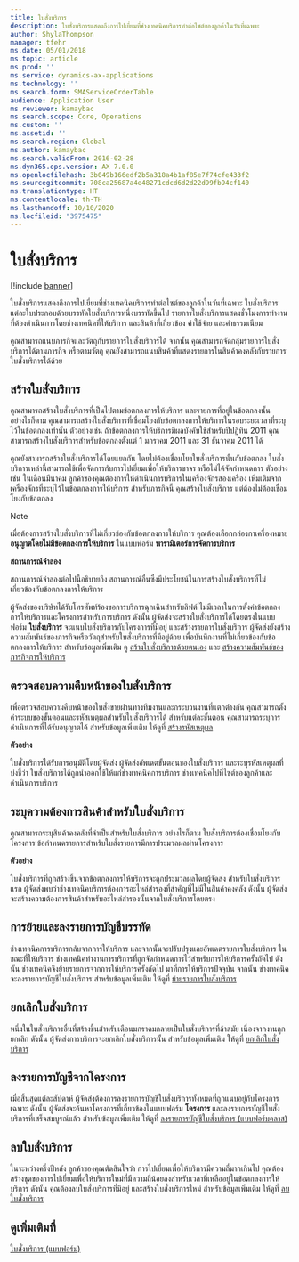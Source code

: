 ```yaml
---
title: ใบสั่งบริการ
description: ใบสั่งบริการแสดงถึงการไปเยี่ยมที่ช่างเทคนิคบริการทำต่อไซต์ของลูกค้าในวันที่เฉพาะ
author: ShylaThompson
manager: tfehr
ms.date: 05/01/2018
ms.topic: article
ms.prod: ''
ms.service: dynamics-ax-applications
ms.technology: ''
ms.search.form: SMAServiceOrderTable
audience: Application User
ms.reviewer: kamaybac
ms.search.scope: Core, Operations
ms.custom: ''
ms.assetid: ''
ms.search.region: Global
ms.author: kamaybac
ms.search.validFrom: 2016-02-28
ms.dyn365.ops.version: AX 7.0.0
ms.openlocfilehash: 3b049b166edf2b5a318a4b1af85e7f74cfe433f2
ms.sourcegitcommit: 708ca25687a4e48271cdcd6d2d22d99fb94cf140
ms.translationtype: HT
ms.contentlocale: th-TH
ms.lasthandoff: 10/10/2020
ms.locfileid: "3975475"
---
```

# <a name="service-orders"></a>ใบสั่งบริการ   

[!include [banner](../includes/banner.md)]


ใบสั่งบริการแสดงถึงการไปเยี่ยมที่ช่างเทคนิคบริการทำต่อไซต์ของลูกค้าในวันที่เฉพาะ ใบสั่งบริการแต่ละใบประกอบด้วยบรรทัดใบสั่งบริการหนึ่งบรรทัดขึ้นไป  รายการใบสั่งบริการแสดงชั่วโมงการทำงานที่ต้องดำเนินการโดยช่างเทคนิคที่ให้บริการ และสินค้าที่เกี่ยวข้อง ค่าใช้จ่าย และค่าธรรมเนียม

คุณสามารถแนบภารกิจและวัตถุกับรายการใบสั่งบริการได้ จากนั้น คุณสามารถจัดกลุ่มรายการใบสั่งบริการได้ตามภารกิจ หรือตามวัตถุ คุณยังสามารถแนบสินค้าที่แสดงรายการในสินค้าคงคลังกับรายการใบสั่งบริการได้ด้วย

## <a name="create-service-orders"></a>สร้างใบสั่งบริการ

คุณสามารถสร้างใบสั่งบริการที่เป็นไปตามข้อตกลงการให้บริการ และรายการที่อยู่ในข้อตกลงนั้น อย่างไรก็ตาม คุณสามารถสร้างใบสั่งบริการที่เชื่อมโยงกับข้อตกลงการให้บริการในรอบระยะเวลาที่ระบุไว้ในข้อตกลงเท่านั้น ตัวอย่างเช่น ถ้าข้อตกลงการให้บริการมีผลบังคับใช้สำหรับปีปฏิทิน 2011 คุณสามารถสร้างใบสั่งบริการสำหรับข้อตกลงตั้งแต่ 1 มกราคม 2011 และ 31 ธันวาคม 2011 ได้

คุณยังสามารถสร้างใบสั่งบริการได้โดยแยกกัน โดยไม่ต้องเชื่อมโยงใบสั่งบริการนั้นกับข้อตกลง ใบสั่งบริการเหล่านี้สามารถใช้เพื่อจัดการกับการไปเยี่ยมเพื่อให้บริการขาจร หรือไม่ได้จัดกำหนดการ ตัวอย่างเช่น ในเดือนมีนาคม ลูกค้าของคุณต้องการให้ดำเนินการบริการในเครื่องจักรสองเครื่อง เพิ่มเติมจากเครื่องจักรที่ระบุไว้ในข้อตกลงการให้บริการ สำหรับภารกิจนี้ คุณสร้างใบสั่งบริการ แต่ต้องไม่ต้องเชื่อมโยงกับข้อตกลง


> [!NOTE]
> <P>เมื่อต้องการสร้างใบสั่งบริการที่ไม่เกี่ยวข้องกับข้อตกลงการให้บริการ คุณต้องเลือกกล่องกาเครื่องหมาย <STRONG>อนุญาตโดยไม่มีข้อตกลงการให้บริการ</STRONG> ในแบบฟอร์ม <STRONG>พารามิเตอร์การจัดการบริการ</STRONG></P>

**สถานการณ์จำลอง**

สถานการณ์จำลองต่อไปนี้อธิบายถึง สถานการณ์อื่นซึ่งมีประโยชน์ในการสร้างใบสั่งบริการที่ไม่เกี่ยวข้องกับข้อตกลงการให้บริการ

ผู้จัดส่งของบริษัทได้รับโทรศัพท์ร้องขอการบริการฉุกเฉินสำหรับลิฟต์  ไม่มีเวลาในการตั้งค่าข้อตกลงการให้บริการและโครงการสำหรับการบริการ ดังนั้น ผู้จัดส่งจะสร้างใบสั่งบริการได้โดยตรงในแบบฟอร์ม **ใบสั่งบริการ** จะแนบใบสั่งบริการกับโครงการที่มีอยู่ และสร้างรายการใบสั่งบริการ ผู้จัดส่งยังสร้างความสัมพันธ์ของภารกิจหรือวัตถุสำหรับใบสั่งบริการที่มีอยู่ด้วย เพื่อบันทึกงานที่ไม่เกี่ยวข้องกับข้อตกลงการให้บริการ สำหรับข้อมูลเพิ่มเติม ดู [สร้างใบสั่งบริการด้วยตนเอง](create-service-orders-manually.md) และ [สร้างความสัมพันธ์ของภารกิจการให้บริการ](create-service-task-relations.md)

## <a name="monitor-the-progress-of-service-orders"></a>ตรวจสอบความคืบหน้าของใบสั่งบริการ

เพื่อตรวจสอบความคืบหน้าของใบสั่งขายผ่านทางทีมงานและกระบวนงานที่แตกต่างกัน คุณสามารถตั้งค่าระบบของขั้นตอนและรหัสเหตุผลสำหรับใบสั่งบริการได้ สำหรับแต่ละขั้นตอน คุณสามารถระบุการดำเนินการที่ได้รับอนุญาตได้ สำหรับข้อมูลเพิ่มเติม ให้ดูที่ [สร้างรหัสเหตุผล](create-reason-codes.md)

**ตัวอย่าง**

ใบสั่งบริการได้รับการอนุมัติโดยผู้จัดส่ง ผู้จัดส่งอัพเดตขั้นตอนของใบสั่งบริการ และระบุรหัสเหตุผลที่บ่งชี้ว่า ใบสั่งบริการได้ถูกนำออกใช้ให้แก่ช่างเทคนิคการบริการ ช่างเทคนิคไปที่ไซต์ของลูกค้าและดำเนินการบริการ

## <a name="specify-item-requirements-for-service-orders"></a>ระบุความต้องการสินค้าสำหรับใบสั่งบริการ

คุณสามารถระบุสินค้าคงคลังที่จำเป็นสำหรับใบสั่งบริการ อย่างไรก็ตาม ใบสั่งบริการต้องเชื่อมโยงกับโครงการ ข้อกำหนดรายการสำหรับใบสั่งรายการมีการประมวลผลผ่านโครงการ  

**ตัวอย่าง**

ใบสั่งบริการที่ถูกสร้างขึ้นจากข้อตกลงการให้บริการจะถูกประมวลผลโดยผู้จัดส่ง สำหรับใบสั่งบริการแรก ผู้จัดส่งพบว่าช่างเทคนิคบริการต้องการอะไหล่สำรองที่สำคัญที่ไม่มีในสินค้าคงคลัง ดังนั้น ผู้จัดส่งจะสร้างความต้องการสินค้าสำหรับอะไหล่สำรองนั้นจากใบสั่งบริการโดยตรง

## <a name="move-and-post-lines"></a>การย้ายและลงรายการบัญชีบรรทัด

ช่างเทคนิคการบริการกลับจากการให้บริการ และจากนั้นจะปรับปรุงและอัพเดตรายการใบสั่งบริการ ในขณะที่ให้บริการ ช่างเทคนิคทำงานการบริการที่ถูกจัดกำหนดการไว้สำหรับการให้บริการครั้งถัดไป ดังนั้น ช่างเทคนิคจึงย้ายรายการจากการให้บริการครั้งถัดไป มาที่การให้บริการปัจจุบัน จากนั้น ช่างเทคนิคจะลงรายการบัญชีใบสั่งบริการ สำหรับข้อมูลเพิ่มเติม ให้ดูที่ [ย้ายรายการใบสั่งบริการ](move-service-order-lines.md)

## <a name="cancel-service-orders"></a>ยกเลิกใบสั่งบริการ

หนึ่งในใบสั่งบริการอื่นที่สร้างขึ้นสำหรับเดือนมกราคมกลายเป็นใบสั่งบริการที่ล้าสมัย เนื่องจากงานถูกยกเลิก ดังนั้น ผู้จัดส่งการบริการจะยกเลิกใบสั่งบริการนั้น สำหรับข้อมูลเพิ่มเติม ให้ดูที่ [ยกเลิกใบสั่งบริการ](cancel-service-orders.md)

## <a name="post-from-projects"></a>ลงรายการบัญชีจากโครงการ

เมื่อสิ้นสุดแต่ละสัปดาห์ ผู้จัดส่งต้องการลงรายการบัญชีใบสั่งบริการทั้งหมดที่ถูกแนบอยู่กับโครงการเฉพาะ ดังนั้น ผู้จัดส่งจะค้นหาโครงการที่เกี่ยวข้องในแบบฟอร์ม **โครงการ** และลงรายการบัญชีใบสั่งบริการที่เสร็จสมบูรณ์แล้ว สำหรับข้อมูลเพิ่มเติม ให้ดูที่ [ลงรายการบัญชีใบสั่งบริการ (แบบฟอร์มคลาส)](https://technet.microsoft.com/library/aa574685\(v=ax.60\))

## <a name="delete-service-orders"></a>ลบใบสั่งบริการ

ในระหว่างครึ่งปีหลัง ลูกค้าของคุณตัดสินใจว่า การไปเยี่ยมเพื่อให้บริการมีความถี่มากเกินไป คุณต้องสร้างชุดของการไปเยี่ยมเพื่อให้บริการใหม่ที่มีความถี่น้อยลงสำหรับเวลาที่เหลืออยู่ในข้อตกลงการให้บริการ  ดังนั้น คุณต้องลบใบสั่งบริการที่มีอยู่ และสร้างใบสั่งบริการใหม่ สำหรับข้อมูลเพิ่มเติม ให้ดูที่ [ลบใบสั่งบริการ](delete-service-orders.md)

## <a name="see-also"></a>ดูเพิ่มเติมที่

[ใบสั่งบริการ (แบบฟอร์ม)](https://technet.microsoft.com/library/aa554361\(v=ax.60\))

  


